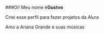 ###Oi! Meu nome é**Gustvo**

Criei esse perfil para fazer projetos da Alura

Amo a Ariana Grande e suas músicas 


